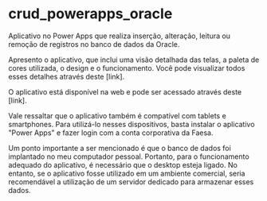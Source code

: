 # crud_powerapps_oracle
Aplicativo no Power Apps que realiza inserção, alteração, leitura ou remoção de registros no banco de dados da Oracle.

Apresento o aplicativo, que inclui uma visão detalhada das telas, a paleta de cores utilizada, o design e o funcionamento. Você pode visualizar todos esses detalhes através deste [link].

O aplicativo está disponível na web e pode ser acessado através deste [link].

Vale ressaltar que o aplicativo também é compatível com tablets e smartphones. Para utilizá-lo nesses dispositivos, basta instalar o aplicativo "Power Apps" e fazer login com a conta corporativa da Faesa.

Um ponto importante a ser mencionado é que o banco de dados foi implantado no meu computador pessoal. Portanto, para o funcionamento adequado do aplicativo, é necessário que o desktop esteja ligado. No entanto, se o aplicativo fosse utilizado em um ambiente comercial, seria recomendável a utilização de um servidor dedicado para armazenar esses dados.
